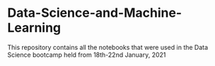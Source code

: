# Data-Science-and-Machine-Learning

This repository contains all the notebooks that were used in the Data Science bootcamp held from 18th-22nd January, 2021

